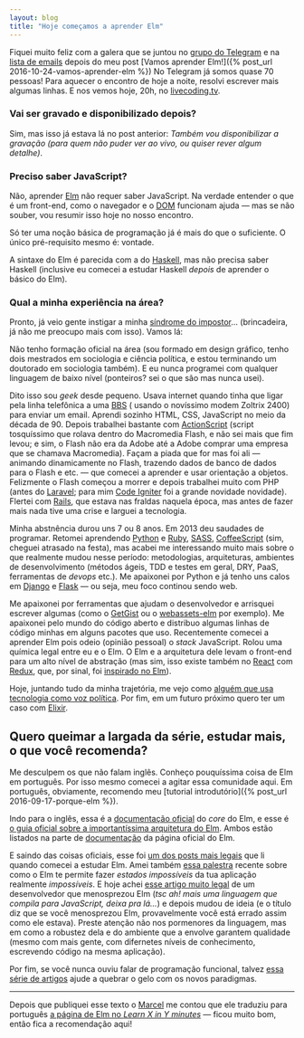 ```yaml
---
layout: blog
title: "Hoje começamos a aprender Elm"
---
```


Fiquei muito feliz com a galera que se juntou no [grupo do Telegram](https://telegram.me/joinchat/ACJyTAj_HjLqJ5q9UFnATA) e na [lista de emails](https://groups.google.com/d/forum/elm-brasil) depois do meu post [Vamos aprender Elm!]({% post_url 2016-10-24-vamos-aprender-elm %}) No Telegram já somos quase 70 pessoas! Para aquecer o encontro de hoje a noite, resolvi escrever mais algumas linhas. E nos vemos hoje, 20h, no [livecoding.tv](http://livecoding.tv/cuducos).

### Vai ser gravado e disponibilizado depois?

Sim, mas isso já estava lá no post anterior: _Também vou disponibilizar a gravação (para quem não puder ver ao vivo, ou quiser rever algum detalhe)_.

### Preciso saber JavaScript?

Não, aprender [Elm](http://elm-lang.org) não requer saber JavaScript. Na verdade entender o que é um front-end, como o navegador e o [DOM](https://en.wikipedia.org/wiki/Document_Object_Model) funcionam ajuda — mas se não souber, vou resumir isso hoje no nosso encontro.

Só ter uma noção básica de programação já é mais do que o suficiente. O único pré-requisito mesmo é: vontade.

A sintaxe do Elm é parecida com a do [Haskell](https://www.haskell.org), mas não precisa saber Haskell (inclusive eu comecei a estudar Haskell _depois_ de aprender o básico do Elm).

### Qual a minha experiência na área?

Pronto, já veio gente instigar a minha [síndrome do impostor](https://pt.wikipedia.org/wiki/S%C3%ADndrome_do_impostor)… (brincadeira, já não me preocupo mais com isso). Vamos lá:

Não tenho formação oficial na área (sou formado em design gráfico, tenho dois mestrados em sociologia e ciência política, e estou terminando um doutorado em sociologia também). E eu nunca programei com qualquer linguagem de baixo nível (ponteiros? sei o que são mas nunca usei).

Dito isso sou _geek_ desde pequeno. Usava internet quando tinha que ligar pela linha telefônica a uma [BBS](https://en.wikipedia.org/wiki/Bulletin_board_system) ( usando o novíssimo modem Zoltrix 2400) para enviar um email. Aprendi sozinho HTML, CSS, JavaScript no meio da década de 90. Depois trabalhei bastante com [ActionScript](https://en.wikipedia.org/wiki/ActionScript) (script tosquíssimo que rolava dentro do Macromedia Flash, e não sei mais que fim levou; e sim, o Flash não era da Adobe até a Adobe comprar uma empresa que se chamava Macromedia). Façam a piada que for mas foi ali — animando dinamicamente no Flash, trazendo dados de banco de dados para o Flash e etc. — que comecei a aprender e usar orientação a objetos. Felizmente o Flash começou a morrer e depois trabalhei muito com PHP (antes do [Laravel](https://www.laravel.com); para mim [Code Igniter](http://www.codeigniter.com) foi a grande novidade novidade). Flertei com [Rails](http://rubyonrails.org), que estava nas fraldas naquela época, mas antes de fazer mais nada tive uma crise e larguei a tecnologia.

Minha abstnência durou uns 7 ou 8 anos. Em 2013 deu saudades de programar. Retomei aprendendo [Python](https://python.org) e [Ruby](https://www.ruby-lang.org/), [SASS](http://sass-lang.com), [CoffeeScript](http://coffeescript.org) (sim, cheguei atrasado na festa), mas acabei me interessando muito mais sobre o que realmente mudou nesse período: metodologias, arquiteturas, ambientes de desenvolvimento (métodos ágeis, TDD e testes em geral, DRY, PaaS, ferramentas de _devops_ etc.). Me apaixonei por Python e já tenho uns calos em [Django](https://www.djangoproject.com) e [Flask](http://flask.pocoo.org) — ou seja, meu foco continou sendo web.

Me apaixonei por ferramentas que ajudam o desenvolvedor e arrisquei escrever algumas (como o [GetGist](https://github.com/cuducos/getgist) ou o [webassets-elm](https://github.com/cuducos/webassets-elm) por exemplo). Me apaixonei pelo mundo do código aberto e distribuo algumas linhas de código minhas em alguns pacotes que uso. Recentemente comecei a aprender Elm pois odeio (opinião pessoal) o _stack_ JavaScript. Rolou uma química legal entre eu e o Elm. O Elm e a arquitetura dele levam o front-end para um alto nível de abstração (mas sim, isso existe também no [React](https://facebook.github.io/react/) com [Redux](https://github.com/reactjs/redux), que, por sinal, foi [inspirado no Elm](http://redux.js.org/#influences)).

Hoje, juntando tudo da minha trajetória, me vejo como [alguém que usa tecnologia como voz política](http://cuducos.me/2016/05/13/autonomia-meus-ultimos-10-anos.html). Por fim, em um futuro próximo quero ter um caso com [Elixir](http://elixir-lang.org).

## Quero queimar a largada da série, estudar mais, o que você recomenda?

Me desculpem os que não falam inglês. Conheço pouquíssima coisa de Elm em português. Por isso mesmo comecei a agitar essa comunidade aqui. Em português, obviamente, recomendo meu [tutorial introdutório]({% post_url 2016-09-17-porque-elm %}).

Indo para o inglês, essa é a [documentação oficial](http://package.elm-lang.org/packages/elm-lang/core/latest/) do _core_ do Elm, e esse é [o guia oficial sobre a importantíssima arquitetura do Elm](https://guide.elm-lang.org/architecture/). Ambos estão listados na parte de [documentação](http://elm-lang.org/docs) da página oficial do Elm.

E saindo das coisas oficiais, esse foi [um dos posts mais legais](http://ohanhi.github.io/master-elm-1-why-elm.html) que li quando comecei a estudar Elm. Amei também [essa palestra](https://youtu.be/IcgmSRJHu_8) recente sobre como o Elm te permite fazer _estados impossíveis_ da tua aplicação realmente _impossíveis_. E hoje achei [esse artigo muito legal](https://dev.to/dnimmo/i-was-wrong-to-dismiss-elm-and-i-think-you-probably-aretoo) de um desenvolvedor que menosprezou Elm (_tsc ah! mais uma linguagem que compila para JavaScript, deixa pra lá…_) e depois mudou de ideia (e o título diz que se você menosprezou Elm, provavelmente você está errado assim como ele estava). Preste atenção não nos pormenores da linguagem, mas em como a robustez dela e do ambiente que a envolve garantem qualidade (mesmo com mais gente, com difernetes níveis de conhecimento, escrevendo código na mesma aplicação).

Por fim, se você nunca ouviu falar de programação funcional, talvez [essa série de artigos](https://medium.com/@cscalfani/so-you-want-to-be-a-functional-programmer-part-1-1f15e387e536) ajude a quebrar o gelo com os novos paradigmas.

---

Depois que publiquei esse texto o [Marcel](https://twitter.com/marcelgsantos) me contou que ele traduziu para português [a página de Elm no _Learn X in Y minutes_](https://learnxinyminutes.com/docs/pt-br/elm-pt/) — ficou muito bom, então fica a recomendação aqui!